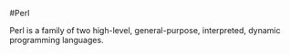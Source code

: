 #Perl

Perl is a family of two high-level, general-purpose, interpreted, dynamic programming languages.